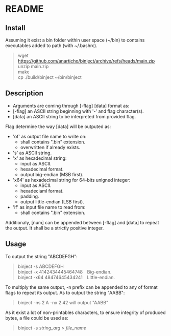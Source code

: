 # README

## Install

Assuming it exist a bin folder within user space (~/bin) to contains executables added to path (with ~/.bashrc).

> wget https://github.com/anarticho/binject/archive/refs/heads/main.zip <br>
> unzip main.zip <br>
> make <br>
> cp ./build/binject ~/bin/binject <br>

## Description

- Arguments are coming through [-flag] [data] format as:
- [-flag] an ASCII string beginning with '-' and flag character(s).
- [data] an ASCII string to be interpreted from provided flag.
    
Flag determine the way [data] will be outputed as:
- 'of' as output file name to write on:
    - shall contains ".bin" extension. 
    - overwritten if already exists.
- 's' as ASCII string.
- 'x' as hexadecimal string:
    - input as ASCII.
    - hexadecimal format.
    - output big-endian (MSB first).
- 'x64' as hexadecimal string for 64-bits unigned integer:
    - input as ASCII.
    - hexadeciaml format.
    - padding. 
    - output little-endian (LSB first).
- 'if' as input file name to read from:
    - shall contains ".bin" extension.

Additionaly, [num] can be appended between [-flag] and [data] to repeat the output. It shall be a strictly positive integer.

## Usage

To output the string "ABCDEFGH":
> binject -s ABCDEFGH <br>
> binject -x 4142434445464748&emsp;Big-endian. <br>
> binject -x64 48474645434241&emsp;Little-endian. <br>

To multiply the same output, -n prefix can be appended to any of format flags to repeat its output. As to output the string "AABB":
> binject -ns 2 A -nx 2 42      will output "AABB"

As it exist a lot of non-printables characters, to ensure integrity of produced bytes, a file could be used as:
> binject -s *string_arg* > *file_name*